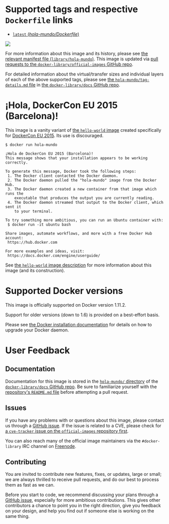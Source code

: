# Supported tags and respective `Dockerfile` links

-	[`latest` (*hola-mundo/Dockerfile*)](https://github.com/docker-library/hello-world/blob/85fd7ab65e079b08019032479a3f306964a28f4d/hola-mundo/Dockerfile)

[![](https://badge.imagelayers.io/hola-mundo:latest.svg)](https://imagelayers.io/?images=hola-mundo:latest)

For more information about this image and its history, please see [the relevant manifest file (`library/hola-mundo`)](https://github.com/docker-library/official-images/blob/master/library/hola-mundo). This image is updated via [pull requests to the `docker-library/official-images` GitHub repo](https://github.com/docker-library/official-images/pulls?q=label%3Alibrary%2Fhola-mundo).

For detailed information about the virtual/transfer sizes and individual layers of each of the above supported tags, please see [the `hola-mundo/tag-details.md` file](https://github.com/docker-library/docs/blob/master/hola-mundo/tag-details.md) in [the `docker-library/docs` GitHub repo](https://github.com/docker-library/docs).

# ¡Hola, DockerCon EU 2015 (Barcelona)!

This image is a vanity variant of [the `hello-world` image](https://hub.docker.com/_/hello-world/) created specifically for [DockerCon EU 2015](http://europe-2015.dockercon.com/). Its use is discouraged.

```console
$ docker run hola-mundo

¡Hola de DockerCon EU 2015 (Barcelona)!
This message shows that your installation appears to be working correctly.

To generate this message, Docker took the following steps:
 1. The Docker client contacted the Docker daemon.
 2. The Docker daemon pulled the "hola-mundo" image from the Docker Hub.
 3. The Docker daemon created a new container from that image which runs the
    executable that produces the output you are currently reading.
 4. The Docker daemon streamed that output to the Docker client, which sent it
    to your terminal.

To try something more ambitious, you can run an Ubuntu container with:
 $ docker run -it ubuntu bash

Share images, automate workflows, and more with a free Docker Hub account:
 https://hub.docker.com

For more examples and ideas, visit:
 https://docs.docker.com/engine/userguide/

```

See [the `hello-world` image description](https://hub.docker.com/_/hello-world/) for more information about this image (and its construction).

# Supported Docker versions

This image is officially supported on Docker version 1.11.2.

Support for older versions (down to 1.6) is provided on a best-effort basis.

Please see [the Docker installation documentation](https://docs.docker.com/installation/) for details on how to upgrade your Docker daemon.

# User Feedback

## Documentation

Documentation for this image is stored in the [`hola-mundo/` directory](https://github.com/docker-library/docs/tree/master/hola-mundo) of the [`docker-library/docs` GitHub repo](https://github.com/docker-library/docs). Be sure to familiarize yourself with the [repository's `README.md` file](https://github.com/docker-library/docs/blob/master/README.md) before attempting a pull request.

## Issues

If you have any problems with or questions about this image, please contact us through a [GitHub issue](https://github.com/docker-library/hello-world/issues). If the issue is related to a CVE, please check for [a `cve-tracker` issue on the `official-images` repository first](https://github.com/docker-library/official-images/issues?q=label%3Acve-tracker).

You can also reach many of the official image maintainers via the `#docker-library` IRC channel on [Freenode](https://freenode.net).

## Contributing

You are invited to contribute new features, fixes, or updates, large or small; we are always thrilled to receive pull requests, and do our best to process them as fast as we can.

Before you start to code, we recommend discussing your plans through a [GitHub issue](https://github.com/docker-library/hello-world/issues), especially for more ambitious contributions. This gives other contributors a chance to point you in the right direction, give you feedback on your design, and help you find out if someone else is working on the same thing.
